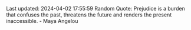 Last updated: 2024-04-02 17:55:59
Random Quote: Prejudice is a burden that confuses the past, threatens the future and renders the present inaccessible. - Maya Angelou